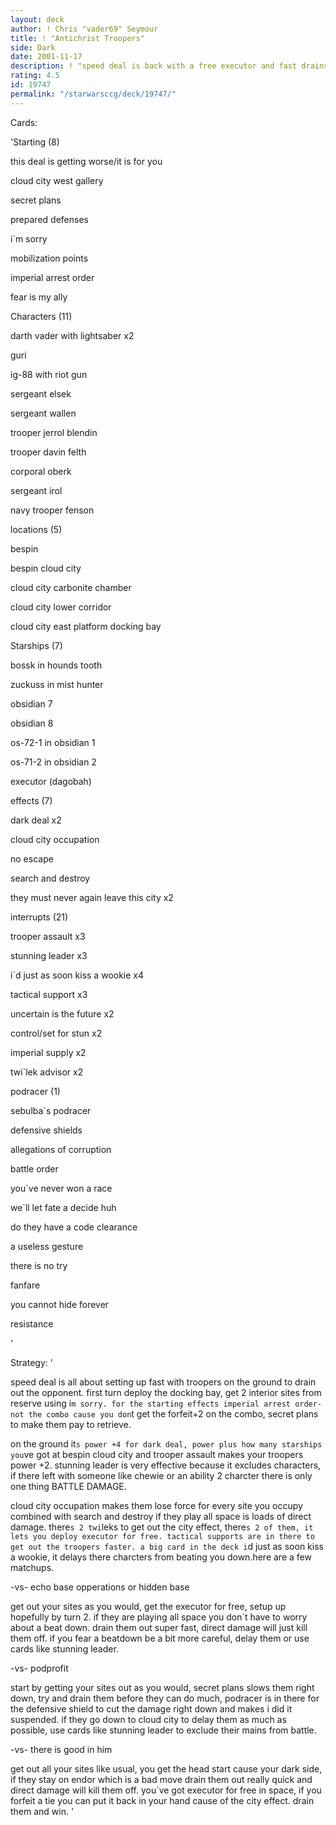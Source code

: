 ```yaml
---
layout: deck
author: ! Chris "vader69" Seymour
title: ! "Antichrist Troopers"
side: Dark
date: 2001-11-17
description: ! "speed deal is back with a free executor and fast drains on the ground"
rating: 4.5
id: 19747
permalink: "/starwarsccg/deck/19747/"
---
```

Cards: 

'Starting (8)

this deal is getting worse/it is for you

cloud city west gallery

secret plans

prepared defenses

i`m sorry

mobilization points

imperial arrest order

fear is my ally


Characters (11)

darth vader with lightsaber x2

guri

ig-88 with riot gun

sergeant elsek

sergeant wallen

trooper jerrol blendin

trooper davin felth

corporal oberk

sergeant irol

navy trooper fenson


locations (5)

bespin

bespin cloud city

cloud city carbonite chamber

cloud city lower corridor

cloud city east platform docking bay


Starships (7)

bossk in hounds tooth

zuckuss in mist hunter

obsidian 7

obsidian 8

os-72-1 in obsidian 1

os-71-2 in obsidian 2

executor (dagobah)


effects (7)

dark deal x2

cloud city occupation

no escape

search and destroy

they must never again leave this city x2


interrupts (21)

trooper assault x3

stunning leader x3

i`d just as soon kiss a wookie x4

tactical support x3

uncertain is the future x2

control/set for stun x2

imperial supply x2

twi`lek advisor x2


podracer (1)

sebulba`s podracer


defensive shields

allegations of corruption

battle order

you`ve never won a race

we`ll let fate a decide huh

do they have a code clearance

a useless gesture

there is no try

fanfare

you cannot hide forever

resistance

'

Strategy: '

 
speed deal is all about setting up fast with troopers on the ground to drain out the opponent. first turn deploy the docking bay, get 2 interior sites from reserve using i`m sorry. for the starting effects imperial arrest order-not the combo cause you don`t get the forfeit+2 on the combo, secret plans to make them pay to retrieve. 


on the ground it`s power +4 for dark deal, power plus how many starships you`ve got at bespin cloud city and trooper assault makes your troopers power +2. stunning leader is very effective because it excludes characters, if there left with someone like chewie or an ability 2 charcter there is only one thing BATTLE DAMAGE.


cloud city occupation makes them lose force for every site you occupy combined with search and destroy if they play all space is loads of direct damage. there`s 2 twi`leks to get out the city effect, there`s 2 of them, it lets you deploy executor for free. tactical supports are in there to get out the troopers faster. a big card in the deck i`d just as soon kiss a wookie, it delays there charcters from beating you down.here are a few matchups.


-vs- echo base opperations or hidden base

get out your sites as you would, get the executor for free, setup up hopefully by turn 2. if they are playing all space you don`t have to worry about a beat down. drain them out super fast, direct damage will just kill them off. if you fear a beatdown be a bit more careful, delay them or use cards like stunning leader.


-vs- podprofit

start by getting your sites out as you would, secret plans slows them right down, try and drain them before they can do much, podracer is in there for the defensive shield to cut the damage right down and makes i did it suspended. if they go down to cloud city to delay them as much as possible, use cards like stunning leader to exclude their mains from battle.


-vs- there is good in him

get out all your sites like usual, you get the head start cause your dark side, if they stay on endor which is a bad move drain them out really quick and direct damage will kill them off. you`ve got executor for free in space, if you forfeit a tie you can put it back in your hand cause of the city effect. drain them and win. '
